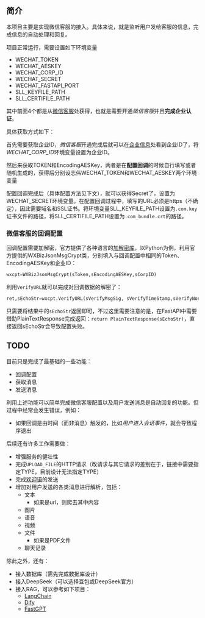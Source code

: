 ## 简介

本项目主要是实现微信客服的接入。具体来说，就是监听用户发给客服的信息，完成信息的自动处理和回复。

项目正常运行，需要设置如下环境变量

* WECHAT_TOKEN
* WECHAT_AESKEY
* WECHAT_CORP_ID
* WECHAT_SECRET
* WECHAT_FASTAPI_PORT
* SLL_KEYFILE_PATH
* SLL_CERTIFILE_PATH

其中前面4个都是从[微信客服](https://kf.weixin.qq.com/)处获得，也就是需要开通*微信客服*并且**完成企业认证**。

具体获取方式如下：

首先需要获取企业ID，*微信客服*开通完成后就可以在[企业信息](https://kf.weixin.qq.com/kf/frame#/corpinfo)处看到企业ID了，将*WECHAT_CORP_ID*环境变量设置为企业ID。

然后来获取TOKEN和EncodingAESKey，两者是在**配置回调**的时候自行填写或者随机生成的，获得后分别设志伟WECHAT_TOKEN和WECHAT_AESKEY两个环境变量

配置回调完成后（具体配置方法见下文），就可以获得Secret了，设置为WECHAT_SECRET环境变量。在配置回调过程中，填写的URL必须是https（不确定），因此需要域名和SSL证书。将环境变量SLL_KEYFILE_PATH设置为`.com.key`证书文件的路径，将SLL_CERTIFILE_PATH设置为`.com_bundle.crt`的路径。


### 微信客服的回调配置

回调配置需要加解密，官方提供了各种语言的[加解密库](https://developer.work.weixin.qq.com/devtool/introduce?id=36388)，以Python为例，利用官方提供的WXBizJsonMsgCrypt类，分别填入与回调配置中相同的Token、EncodingAESKey和企业ID：
```python
wxcpt=WXBizJsonMsgCrypt(sToken,sEncodingAESKey,sCorpID)
```

利用`VerifyURL`就可以完成对回调数据的解密了：

```python
ret,sEchoStr=wxcpt.VerifyURL(sVerifyMsgSig, sVerifyTimeStamp,sVerifyNonce,sVerifyEchoStr)
```

只需要将结果中的`sEchoStr`返回即可，不过这里需要注意的是，在FastAPI中需要借助PlainTextResponse完成返回：`return PlainTextResponse(sEchoStr)`，直接返回sEchoStr会导致配置失败。


## TODO

目前只是完成了最基础的一些功能：

* 回调配置
* 获取消息
* 发送消息

利用上述功能可以简单完成微信客服配置以及用户发送消息是自动回复的功能。但过程中经常会发生错误，例如：

* 如果回调是由时间（而非消息）触发的，比如*用户进入会话事件*，就会导致程序退出

后续还有许多工作需要做：

* 增强服务的健壮性
* 完成`UPLOAD_FILE`的HTTP请求（改请求与其它请求的差别在于，链接中需要指定TYPE，目前设计无法指定TYPE）
* 完成[欢迎语](https://kf.weixin.qq.com/api/doc/path/95123)的发送
* 增加对用户发送的各类消息进行解析，包括：
    * 文本
        * 如果是url，则爬去其中内容 
    * 图片
    * 语音
    * 视频
    * 文件
        * 如果是PDF文件
    * 聊天记录

除此之外，还有：

* 接入数据库（需先完成数据库设计）
* 接入DeepSeek（可以选择豆包或DeepSeek官方）
* 接入RAG，可以参考如下项目：
    * [LangChain](https://github.com/langchain-ai/langchain)
    * [Dify](https://github.com/langgenius/dify/blob/main/README_CN.md)
    * [FastGPT](https://github.com/labring/FastGPT)